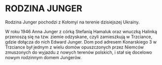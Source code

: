 # RODZINA JUNGER

Rodzina Junger pochodzi z Kołomyi na terenie dzisiejszej Ukrainy.

W roku 1946 Anna Junger z córką Stefanią Hamaluk oraz wnuczką Halinką przenoszą się na tzw. ziemie odzyskane, czyli zamieszkują w Trzciance, gdzie dołącza do nich Edward Junger.
Dom pod adresem Konarskiego 3 w Trzciance był jednym z wielu domów opuszczonych przez Niemców zmuszonych do wyjazdu z nowych terenów polskich, i stał się docelowo nowym rodzinnym domem Jungerów.
